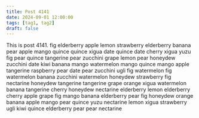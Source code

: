 ```yaml
---
title: Post 4141
date: 2024-09-01 12:00:00
tags: [tag1, tag2]
draft: false
---
```

This is post 4141.
fig
elderberry
apple
lemon
strawberry
elderberry
banana
pear
apple
mango
quince
quince
xigua
date
quince
date
cherry
xigua
yuzu
fig
pear
quince
tangerine
pear
zucchini
grape
lemon
pear
honeydew
zucchini
date
kiwi
banana
mango
watermelon
mango
quince
mango
apple
tangerine
raspberry
pear
date
pear
zucchini
ugli
fig
watermelon
fig
watermelon
banana
zucchini
watermelon
honeydew
strawberry
fig
nectarine
honeydew
tangerine
tangerine
grape
orange
xigua
watermelon
banana
tangerine
cherry
honeydew
nectarine
elderberry
lemon
elderberry
cherry
apple
grape
fig
mango
banana
elderberry
pear
fig
honeydew
orange
banana
apple
mango
pear
quince
yuzu
nectarine
lemon
xigua
strawberry
ugli
kiwi
quince
elderberry
pear
pear
nectarine
